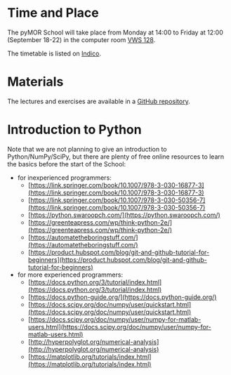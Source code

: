 <!--
.. title: Program
.. slug: program
.. type: text
.. pagekind: front_page
-->

# Time and Place

The pyMOR School will take place
from Monday at 14:00 to Friday at 12:00 (September 18-22)
in the computer room
[VWS 128](https://moseskonto.tu-berlin.de/moses/verzeichnis/raeume/raum_info.html?raumgruppe=49#).

The timetable is listed on
[Indico](https://indico3.mpi-magdeburg.mpg.de/event/33/timetable/).

# Materials

The lectures and exercises are available in a
[GitHub repository](https://github.com/pymor/2023_pymor_school).

# Introduction to Python

Note that we are not planning to give an introduction to Python/NumPy/SciPy,
but there are plenty of free online resources to learn the basics before the
start of the School:

- for inexperienced programmers:
    - [https://link.springer.com/book/10.1007/978-3-030-16877-3](https://link.springer.com/book/10.1007/978-3-030-16877-3)
    - [https://link.springer.com/book/10.1007/978-3-030-50356-7](https://link.springer.com/book/10.1007/978-3-030-50356-7)
    - [https://python.swaroopch.com/](https://python.swaroopch.com/)
    - [https://greenteapress.com/wp/think-python-2e/](https://greenteapress.com/wp/think-python-2e/)
    - [https://automatetheboringstuff.com/](https://automatetheboringstuff.com/)
    - [https://product.hubspot.com/blog/git-and-github-tutorial-for-beginners](https://product.hubspot.com/blog/git-and-github-tutorial-for-beginners)
- for more experienced programmers:
    - [https://docs.python.org/3/tutorial/index.html](https://docs.python.org/3/tutorial/index.html)
    - [https://docs.python-guide.org/](https://docs.python-guide.org/)
    - [https://docs.scipy.org/doc/numpy/user/quickstart.html](https://docs.scipy.org/doc/numpy/user/quickstart.html)
    - [https://docs.scipy.org/doc/numpy/user/numpy-for-matlab-users.html](https://docs.scipy.org/doc/numpy/user/numpy-for-matlab-users.html)
    - [http://hyperpolyglot.org/numerical-analysis](http://hyperpolyglot.org/numerical-analysis)
    - [https://matplotlib.org/tutorials/index.html](https://matplotlib.org/tutorials/index.html)
